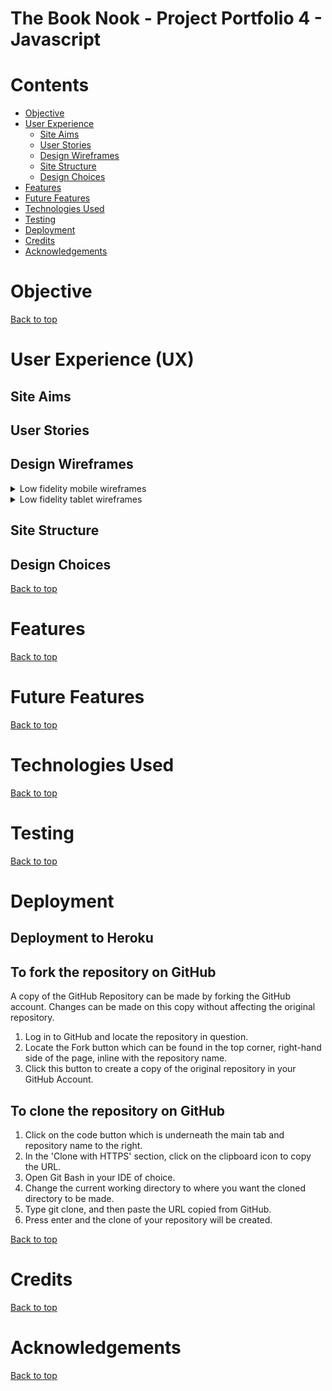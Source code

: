 # **The Book Nook - Project Portfolio 4 - Javascript**

# Contents

* [Objective](<#objective>) 
* [User Experience](<#user-experience-ux>)
    * [Site Aims](<#site-aims>)
    * [User Stories](<#user-stories>)
    * [Design Wireframes](<#design-wireframes>)
    * [Site Structure](<#site-structure>)
    * [Design Choices](<#design-choices>)
* [Features](<#features>)
* [Future Features](<#future-features>)
* [Technologies Used](<#technologies-used>)
* [Testing](<#testing>)
* [Deployment](<#deployment>)
* [Credits](<#credits>)
* [Acknowledgements](<#acknowledgements>)

# Objective


[Back to top](<#contents>)

# User Experience (UX)

## Site Aims


## User Stories


## Design Wireframes

<details> <summary> Low fidelity mobile wireframes</summary>

![Home Page](docs/wireframes/mobile/home-page-mobile.png)

![Signup Page](docs/wireframes/mobile/signup-page-mobile.png)

![Login Page](docs/wireframes/mobile/login-page-mobile.png)

![Bookshelf](docs/wireframes/mobile/bookshelf-page-mobile.png)

![Review Book](docs/wireframes/mobile/review-page-mobile.png)

![Book Listing](docs/wireframes/mobile/book-listing-page-mobile.png)

![Write a review](docs/wireframes/mobile/write-review-page-mobile.png)

![My Books](docs/wireframes/mobile/my-books-page-mobile.png)

![Contact Page](docs/wireframes/mobile/contact-page-mobile.png)

</details>

<details> <summary> Low fidelity tablet wireframes</summary>

![Home Page](docs/wireframes/tablet/home-page-tablet.png)

![Signup Page](docs/wireframes/tablet/signup-page-tablet.png)

![Login Page](docs/wireframes/tablet/login-page-tablet.png)

![Bookshelf](docs/wireframes/tablet/bookshelf-page-tablet.png)

![Review Book](docs/wireframes/tablet/review-book-page-tablet.png)

![Book Listing](docs/wireframes/tablet/book-listing-page-tablet.png)

![Write a review](docs/wireframes/tablet/write-review-page-tablet.png)

![My Books](docs/wireframes/tablet/mybooks-page-tablet.png)

![Contact Page](docs/wireframes/tablet/contact-page-tablet.png)

</details>


## Site Structure


## Design Choices


[Back to top](<#contents>)

# Features


[Back to top](<#contents>)

# Future Features


[Back to top](<#contents>)

# Technologies Used


[Back to top](<#contents>)

# Testing

[Back to top](<#contents>)

# Deployment

## Deployment to Heroku

## To fork the repository on GitHub

A copy of the GitHub Repository can be made by forking the GitHub account. Changes can be made on this copy without affecting the original repository.

1. Log in to GitHub and locate the repository in question.
2. Locate the Fork button which can be found in the top corner, right-hand side of the page, inline with the repository name.
3. Click this button to create a copy of the original repository in your GitHub Account.

## To clone the repository on GitHub

1. Click on the code button which is underneath the main tab and repository name to the right.
2. In the 'Clone with HTTPS' section, click on the clipboard icon to copy the URL.
3. Open Git Bash in your IDE of choice.
4. Change the current working directory to where you want the cloned directory to be made.
5. Type git clone, and then paste the URL copied from GitHub.
6. Press enter and the clone of your repository will be created.

[Back to top](<#contents>)

# Credits

[Back to top](<#contents>)

# Acknowledgements


[Back to top](<#contents>)